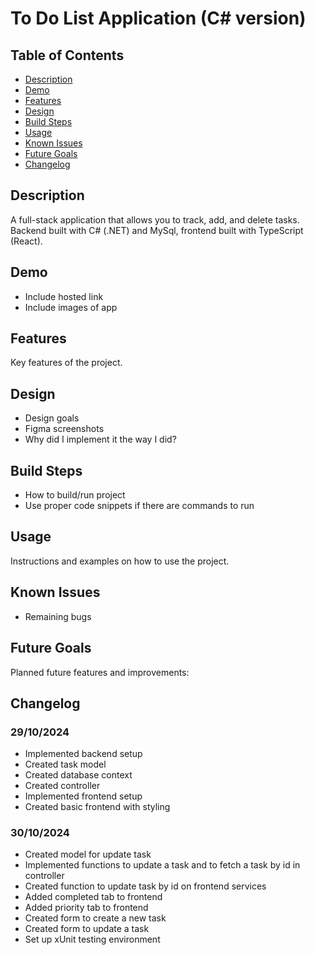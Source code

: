 # To Do List Application (C# version)

## Table of Contents

- [Description](#description)
- [Demo](#demo)
- [Features](#features)
- [Design](#design)
- [Build Steps](#build-steps)
- [Usage](#usage)
- [Known Issues](#known-issues)
- [Future Goals](#future-goals)
- [Changelog](#changelog)

## Description

A full-stack application that allows you to track, add, and delete tasks. Backend built with C# (.NET) and MySql, frontend built with TypeScript (React).

## Demo

- Include hosted link
- Include images of app

## Features

Key features of the project.

## Design

- Design goals
- Figma screenshots
- Why did I implement it the way I did?

## Build Steps

- How to build/run project
- Use proper code snippets if there are commands to run

## Usage

Instructions and examples on how to use the project.

## Known Issues

- Remaining bugs

## Future Goals

Planned future features and improvements:

## Changelog

### 29/10/2024

- Implemented backend setup
- Created task model
- Created database context
- Created controller 
- Implemented frontend setup
- Created basic frontend with styling

### 30/10/2024

- Created model for update task
- Implemented functions to update a task and to fetch a task by id in controller 
- Created function to update task by id on frontend services
- Added completed tab to frontend 
- Added priority tab to frontend
- Created form to create a new task 
- Created form to update a task 
- Set up xUnit testing environment
